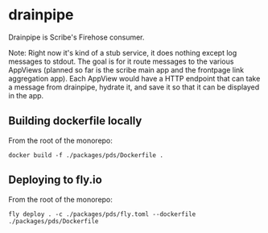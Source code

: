 # drainpipe

Drainpipe is Scribe's Firehose consumer.

Note: Right now it's kind of a stub service, it does nothing except log messages to stdout. The goal is for it route messages to the various AppViews (planned so far is the scribe main app and the frontpage link aggregation app). Each AppView would have a HTTP endpoint that can take a message from drainpipe, hydrate it, and save it so that it can be displayed in the app.

## Building dockerfile locally

From the root of the monorepo:

```
docker build -f ./packages/pds/Dockerfile .
```

## Deploying to fly.io

From the root of the monorepo:

```
fly deploy . -c ./packages/pds/fly.toml --dockerfile ./packages/pds/Dockerfile
```
